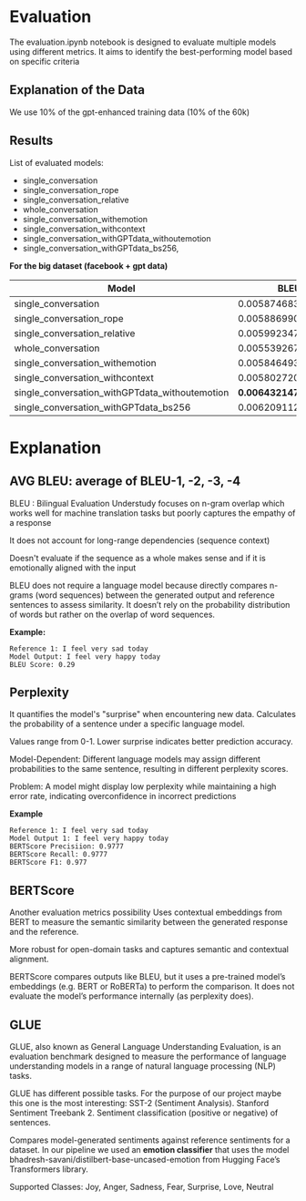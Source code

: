 
# Evaluation
The evaluation.ipynb notebook is designed to evaluate multiple models using different metrics. It aims to identify the best-performing model based on specific criteria

## Explanation of the Data
We use 10% of the gpt-enhanced training data (10% of the 60k)

## Results

List of evaluated models:
- single_conversation
- single_conversation_rope
- single_conversation_relative
- whole_conversation
- single_conversation_withemotion
- single_conversation_withcontext
- single_conversation_withGPTdata_withoutemotion
- single_conversation_withGPTdata_bs256,

**For the big dataset (facebook + gpt data)**

| Model                             | BLEU-1               | BLEU-2               | BLEU-3               | BLEU-4               | Bert F1            | GLUE                  | Perplexity          |
|-----------------------------------|----------------------|----------------------|----------------------|----------------------|--------------------|-----------------------|---------------------|
| single_conversation               | 0.00587468362062949  | 0.010446828923058333 | 0.007117341692084967 | 0.00587468362062949  | 0.8568010926246643 | **0.4727166374195705** | 84066.95248548205   |
| single_conversation_rope          | 0.005886990900708465 | ""                   | ""                   | ""                   | 0.48094046115875244 | 0.32974011865964736   | 3776063.144329027   |
| single_conversation_relative      | 0.005992347214885741 | ""                   | ""                   | ""                   | 0.36667502297986126 | 0.32974011865964736   | inf                 |
| whole_conversation                | 0.005539267542303131 | 0.009850365417174566 | 0.006710975836043849 | 0.005539267542303131 | 0.8480852246284485 | 0.43603242249519514   | 29549.33700155131   |
| single_conversation_withemotion   | 0.005846493825725561 | 0.010396699591207457 | 0.007083188975867789 | 0.005846493825725561 | 0.8573451042175293 | 0.4721316954959472    | 2008198.4398578384  |
| single_conversation_withcontext   | 0.005802720584588993 | 0.010318858537783629 | 0.007030156483523018 | 0.005802720584588993 | 0.8359043002128601 | 0.45884515751650373   | 63035.03316265359   |
| single_conversation_withGPTdata_withoutemotion | **0.006432147502200551** | **0.011438155465496527** | **0.007792724603294758** | **0.006432147502200551** | **0.8576485514640808** | 0.47171387983621627 | **28233.374812001217** |
| single_conversation_withGPTdata_bs256 | 0.0062091122888948  | 0.011041536537961272 | 0.007522511273526714 | 0.0062091122888948  | 0.48648038506507874 | 0.34519929806969163   | 218114.86185134976  |


# Explanation
## AVG BLEU: average of BLEU-1, -2, -3, -4

BLEU : Bilingual Evaluation Understudy focuses on n-gram overlap which works well for machine translation tasks but poorly captures the empathy of a response

It does not account for long-range dependencies (sequence context)

Doesn't evaluate if the sequence as a whole makes sense and if it is emotionally aligned with the input

BLEU does not require a language model because directly compares n-grams (word sequences) between the generated output and reference sentences to assess similarity. It doesn’t rely on the probability distribution of words but rather on the overlap of word sequences.


**Example:**
```
Reference 1: I feel very sad today
Model Output: I feel very happy today
BLEU Score: 0.29
```

## Perplexity 
It quantifies the model's "surprise" when encountering new data. Calculates the probability of a sentence under a specific language model.

Values range from 0-1. Lower surprise indicates better prediction accuracy.

Model-Dependent: Different language models may assign different probabilities to the same sentence, resulting in different perplexity scores.

Problem: A model might display low perplexity while maintaining a high error rate, indicating overconfidence in incorrect predictions

**Example**
```
Reference 1: I feel very sad today
Model Output 1: I feel very happy today
BERTScore Precisiion: 0.9777
BERTScore Recall: 0.9777
BERTScore F1: 0.977
```

## BERTScore
Another evaluation metrics possibility
Uses contextual embeddings from BERT to measure the semantic similarity between the generated response and the reference.

More robust for open-domain tasks and captures semantic and contextual alignment.

BERTScore compares outputs like BLEU, but it uses a pre-trained model’s embeddings (e.g. BERT or RoBERTa) to perform the comparison. It does not evaluate the model’s performance internally (as perplexity does).


## GLUE
GLUE, also known as General Language Understanding Evaluation, is an evaluation benchmark designed to measure the performance of language understanding models in a range of natural language processing (NLP) tasks.

GLUE has different possible tasks. For the purpose of our project maybe this one is the most interesting: SST-2 (Sentiment Analysis). Stanford Sentiment Treebank 2. Sentiment classification (positive or negative) of sentences.

Compares model-generated sentiments against reference sentiments for a dataset. In our pipeline we used an **emotion classifier** that uses the model bhadresh-savani/distilbert-base-uncased-emotion from Hugging Face’s Transformers library. 

Supported Classes: Joy, Anger, Sadness, Fear, Surprise, Love, Neutral


